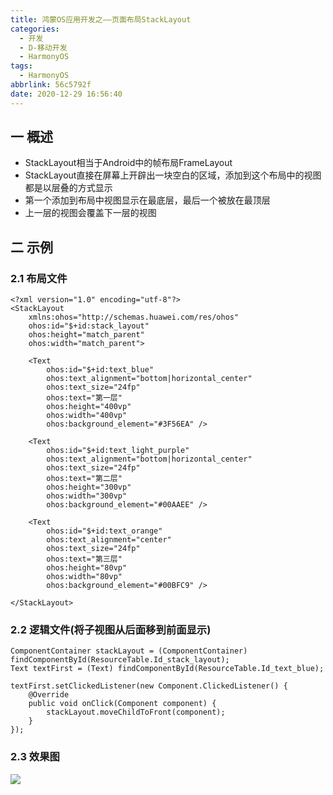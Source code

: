 ```yaml
---
title: 鸿蒙OS应用开发之——页面布局StackLayout
categories:
  - 开发
  - D-移动开发
  - HarmonyOS
tags:
  - HarmonyOS
abbrlink: 56c5792f
date: 2020-12-29 16:56:40
---
```

## 一 概述

* StackLayout相当于Android中的帧布局FrameLayout
* StackLayout直接在屏幕上开辟出一块空白的区域，添加到这个布局中的视图都是以层叠的方式显示
* 第一个添加到布局中视图显示在最底层，最后一个被放在最顶层
* 上一层的视图会覆盖下一层的视图

<!--more-->

## 二 示例

### 2.1 布局文件

```
<?xml version="1.0" encoding="utf-8"?>
<StackLayout
    xmlns:ohos="http://schemas.huawei.com/res/ohos"
    ohos:id="$+id:stack_layout"
    ohos:height="match_parent"
    ohos:width="match_parent">
 
    <Text
        ohos:id="$+id:text_blue"
        ohos:text_alignment="bottom|horizontal_center"
        ohos:text_size="24fp"
        ohos:text="第一层"
        ohos:height="400vp"
        ohos:width="400vp"
        ohos:background_element="#3F56EA" />
 
    <Text
        ohos:id="$+id:text_light_purple"
        ohos:text_alignment="bottom|horizontal_center"
        ohos:text_size="24fp"
        ohos:text="第二层"
        ohos:height="300vp"
        ohos:width="300vp"
        ohos:background_element="#00AAEE" />
 
    <Text
        ohos:id="$+id:text_orange"
        ohos:text_alignment="center"
        ohos:text_size="24fp"
        ohos:text="第三层"
        ohos:height="80vp"
        ohos:width="80vp"
        ohos:background_element="#00BFC9" />
        
</StackLayout>
```

### 2.2 逻辑文件(将子视图从后面移到前面显示)

```
ComponentContainer stackLayout = (ComponentContainer) findComponentById(ResourceTable.Id_stack_layout);
Text textFirst = (Text) findComponentById(ResourceTable.Id_text_blue);

textFirst.setClickedListener(new Component.ClickedListener() {
    @Override
    public void onClick(Component component) {
        stackLayout.moveChildToFront(component);
    }
});
```

### 2.3 效果图

![][1]



[1]:https://raw.githubusercontent.com/PGzxc/CDN/master/blog-hmos/hmos-layout-stacklayout-sample.gif